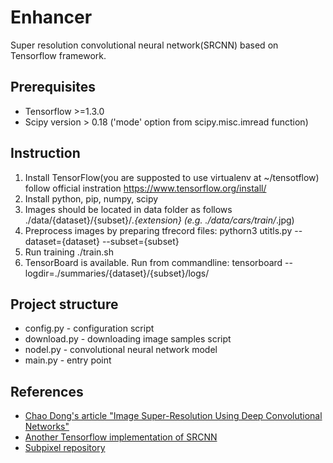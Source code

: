# Enhancer
Super resolution convolutional neural network(SRCNN) based on Tensorflow framework.

## Prerequisites
 * Tensorflow >=1.3.0
 * Scipy version > 0.18 ('mode' option from scipy.misc.imread function)

## Instruction
 1. Install TensorFlow(you are supposted to use virtualenv at ~/tensotflow) follow official instration https://www.tensorflow.org/install/
 2. Install python, pip, numpy, scipy
 3. Images should be located in data folder as follows ./data/{dataset}/{subset}/*.{extension} (e.g. ./data/cars/train/*.jpg)
 4. Preprocess images by preparing tfrecord files: pythorn3 utitls.py --dataset={dataset} --subset={subset}
 5. Run training ./train.sh
 6. TensorBoard is available. Run from commandline: tensorboard --logdir=./summaries/{dataset}/{subset}/logs/

## Project structure
 * config.py   - configuration script
 * download.py - downloading image samples script
 * nodel.py    - convolutional neural network model
 * main.py     - entry point 
 
## References
 * [Chao Dong's article "Image Super-Resolution Using Deep Convolutional Networks"](http://mmlab.ie.cuhk.edu.hk/projects/SRCNN.html) 
 * [Another Tensorflow implementation of SRCNN](https://github.com/tegg89/SRCNN-Tensorflow) 
 * [Subpixel repository](https://github.com/tetrachrome/subpixel) 